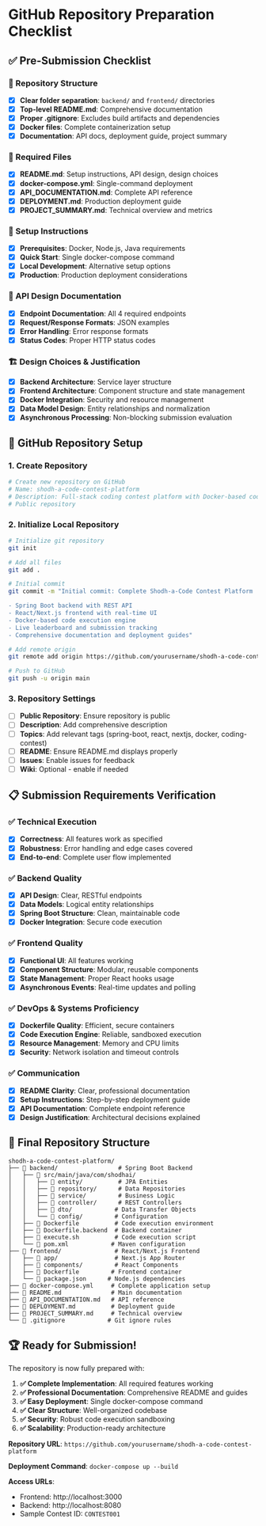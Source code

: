 # GitHub Repository Preparation Checklist

## ✅ Pre-Submission Checklist

### 📁 Repository Structure
- [x] **Clear folder separation**: `backend/` and `frontend/` directories
- [x] **Top-level README.md**: Comprehensive documentation
- [x] **Proper .gitignore**: Excludes build artifacts and dependencies
- [x] **Docker files**: Complete containerization setup
- [x] **Documentation**: API docs, deployment guide, project summary

### 📄 Required Files
- [x] **README.md**: Setup instructions, API design, design choices
- [x] **docker-compose.yml**: Single-command deployment
- [x] **API_DOCUMENTATION.md**: Complete API reference
- [x] **DEPLOYMENT.md**: Production deployment guide
- [x] **PROJECT_SUMMARY.md**: Technical overview and metrics

### 🔧 Setup Instructions
- [x] **Prerequisites**: Docker, Node.js, Java requirements
- [x] **Quick Start**: Single docker-compose command
- [x] **Local Development**: Alternative setup options
- [x] **Production**: Production deployment considerations

### 🔌 API Design Documentation
- [x] **Endpoint Documentation**: All 4 required endpoints
- [x] **Request/Response Formats**: JSON examples
- [x] **Error Handling**: Error response formats
- [x] **Status Codes**: Proper HTTP status codes

### 🏗️ Design Choices & Justification
- [x] **Backend Architecture**: Service layer structure
- [x] **Frontend Architecture**: Component structure and state management
- [x] **Docker Integration**: Security and resource management
- [x] **Data Model Design**: Entity relationships and normalization
- [x] **Asynchronous Processing**: Non-blocking submission evaluation

## 🚀 GitHub Repository Setup

### 1. Create Repository
```bash
# Create new repository on GitHub
# Name: shodh-a-code-contest-platform
# Description: Full-stack coding contest platform with Docker-based code execution
# Public repository
```

### 2. Initialize Local Repository
```bash
# Initialize git repository
git init

# Add all files
git add .

# Initial commit
git commit -m "Initial commit: Complete Shodh-a-Code Contest Platform

- Spring Boot backend with REST API
- React/Next.js frontend with real-time UI
- Docker-based code execution engine
- Live leaderboard and submission tracking
- Comprehensive documentation and deployment guides"

# Add remote origin
git remote add origin https://github.com/yourusername/shodh-a-code-contest-platform.git

# Push to GitHub
git push -u origin main
```

### 3. Repository Settings
- [ ] **Public Repository**: Ensure repository is public
- [ ] **Description**: Add comprehensive description
- [ ] **Topics**: Add relevant tags (spring-boot, react, nextjs, docker, coding-contest)
- [ ] **README**: Ensure README.md displays properly
- [ ] **Issues**: Enable issues for feedback
- [ ] **Wiki**: Optional - enable if needed

## 📋 Submission Requirements Verification

### ✅ Technical Execution
- [x] **Correctness**: All features work as specified
- [x] **Robustness**: Error handling and edge cases covered
- [x] **End-to-end**: Complete user flow implemented

### ✅ Backend Quality
- [x] **API Design**: Clear, RESTful endpoints
- [x] **Data Models**: Logical entity relationships
- [x] **Spring Boot Structure**: Clean, maintainable code
- [x] **Docker Integration**: Secure code execution

### ✅ Frontend Quality
- [x] **Functional UI**: All features working
- [x] **Component Structure**: Modular, reusable components
- [x] **State Management**: Proper React hooks usage
- [x] **Asynchronous Events**: Real-time updates and polling

### ✅ DevOps & Systems Proficiency
- [x] **Dockerfile Quality**: Efficient, secure containers
- [x] **Code Execution Engine**: Reliable, sandboxed execution
- [x] **Resource Management**: Memory and CPU limits
- [x] **Security**: Network isolation and timeout controls

### ✅ Communication
- [x] **README Clarity**: Clear, professional documentation
- [x] **Setup Instructions**: Step-by-step deployment guide
- [x] **API Documentation**: Complete endpoint reference
- [x] **Design Justification**: Architectural decisions explained

## 🎯 Final Repository Structure

```
shodh-a-code-contest-platform/
├── 📁 backend/                 # Spring Boot Backend
│   ├── 📁 src/main/java/com/shodhai/
│   │   ├── 📁 entity/          # JPA Entities
│   │   ├── 📁 repository/      # Data Repositories
│   │   ├── 📁 service/         # Business Logic
│   │   ├── 📁 controller/      # REST Controllers
│   │   ├── 📁 dto/            # Data Transfer Objects
│   │   └── 📁 config/         # Configuration
│   ├── 📄 Dockerfile          # Code execution environment
│   ├── 📄 Dockerfile.backend  # Backend container
│   ├── 📄 execute.sh          # Code execution script
│   └── 📄 pom.xml            # Maven configuration
├── 📁 frontend/               # React/Next.js Frontend
│   ├── 📁 app/                # Next.js App Router
│   ├── 📁 components/         # React Components
│   ├── 📄 Dockerfile         # Frontend container
│   └── 📄 package.json      # Node.js dependencies
├── 📄 docker-compose.yml     # Complete application setup
├── 📄 README.md              # Main documentation
├── 📄 API_DOCUMENTATION.md   # API reference
├── 📄 DEPLOYMENT.md          # Deployment guide
├── 📄 PROJECT_SUMMARY.md     # Technical overview
└── 📄 .gitignore            # Git ignore rules
```

## 🏆 Ready for Submission!

The repository is now fully prepared with:

1. **✅ Complete Implementation**: All required features working
2. **✅ Professional Documentation**: Comprehensive README and guides
3. **✅ Easy Deployment**: Single docker-compose command
4. **✅ Clear Structure**: Well-organized codebase
5. **✅ Security**: Robust code execution sandboxing
6. **✅ Scalability**: Production-ready architecture

**Repository URL**: `https://github.com/yourusername/shodh-a-code-contest-platform`

**Deployment Command**: `docker-compose up --build`

**Access URLs**:
- Frontend: http://localhost:3000
- Backend: http://localhost:8080
- Sample Contest ID: `CONTEST001`
